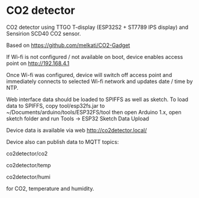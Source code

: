 # CO2 detector

CO2 detector using TTGO T-display (ESP32S2 + ST7789 IPS display) and Sensirion SCD40 CO2 sensor.

Based on https://github.com/melkati/CO2-Gadget

If Wi-fi is not configured / not available on boot, device enables access point on http://192.168.4.1

Once Wi-fi was configured, device will switch off access point and immediately connects to selected Wi-fi network and updates date / time by NTP.

Web interface data should be loaded to SPIFFS as well as sketch.
To load data to SPIFFS, copy tool/esp32fs.jar to ~/Documents/arduino/tools/ESP32FS/tool
then open Arduino 1.x, open sketch folder and run Tools -> ESP32 Sketch Data Upload

Device data is available via web http://co2detector.local/

Device also can publish data to MQTT topics:

co2detector/co2

co2detector/temp

co2detector/humi


for CO2, temperature and humidity.

